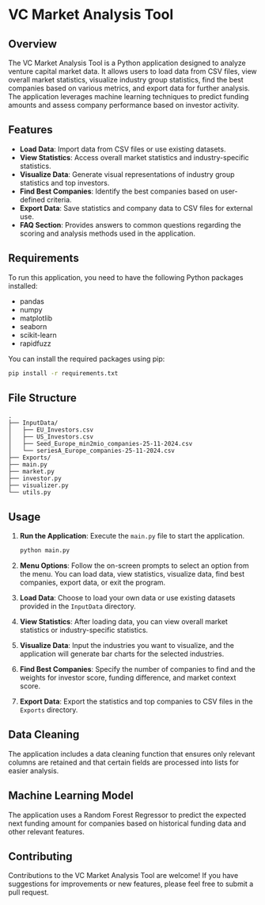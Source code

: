 # VC Market Analysis Tool

## Overview

The VC Market Analysis Tool is a Python application designed to analyze venture capital market data. It allows users to load data from CSV files, view overall market statistics, visualize industry group statistics, find the best companies based on various metrics, and export data for further analysis. The application leverages machine learning techniques to predict funding amounts and assess company performance based on investor activity.

## Features

- **Load Data**: Import data from CSV files or use existing datasets.
- **View Statistics**: Access overall market statistics and industry-specific statistics.
- **Visualize Data**: Generate visual representations of industry group statistics and top investors.
- **Find Best Companies**: Identify the best companies based on user-defined criteria.
- **Export Data**: Save statistics and company data to CSV files for external use.
- **FAQ Section**: Provides answers to common questions regarding the scoring and analysis methods used in the application.

## Requirements

To run this application, you need to have the following Python packages installed:

- pandas
- numpy
- matplotlib
- seaborn
- scikit-learn
- rapidfuzz

You can install the required packages using pip:

```bash
pip install -r requirements.txt
```

## File Structure

```
.
├── InputData/
│   ├── EU_Investors.csv
│   ├── US_Investors.csv
│   ├── Seed_Europe_min2mio_companies-25-11-2024.csv
│   └── seriesA_Europe_companies-25-11-2024.csv
├── Exports/
├── main.py
├── market.py
├── investor.py
├── visualizer.py
└── utils.py
```

## Usage

1. **Run the Application**: Execute the `main.py` file to start the application.

   ```bash
   python main.py
   ```

2. **Menu Options**: Follow the on-screen prompts to select an option from the menu. You can load data, view statistics, visualize data, find best companies, export data, or exit the program.

3. **Load Data**: Choose to load your own data or use existing datasets provided in the `InputData` directory.

4. **View Statistics**: After loading data, you can view overall market statistics or industry-specific statistics.

5. **Visualize Data**: Input the industries you want to visualize, and the application will generate bar charts for the selected industries.

6. **Find Best Companies**: Specify the number of companies to find and the weights for investor score, funding difference, and market context score.

7. **Export Data**: Export the statistics and top companies to CSV files in the `Exports` directory.

## Data Cleaning

The application includes a data cleaning function that ensures only relevant columns are retained and that certain fields are processed into lists for easier analysis.

## Machine Learning Model

The application uses a Random Forest Regressor to predict the expected next funding amount for companies based on historical funding data and other relevant features.

## Contributing

Contributions to the VC Market Analysis Tool are welcome! If you have suggestions for improvements or new features, please feel free to submit a pull request.
